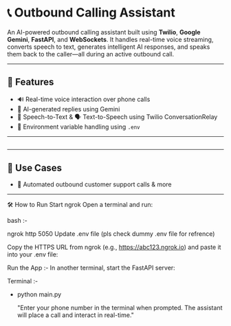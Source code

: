 # 📞 Outbound Calling Assistant

An AI-powered outbound calling assistant built using **Twilio**, **Google Gemini**, **FastAPI**, and **WebSockets**. It handles real-time voice streaming, converts speech to text, generates intelligent AI responses, and speaks them back to the caller—all during an active outbound call.

---

## 🚀 Features

- 🔊 Real-time voice interaction over phone calls
- 🧠 AI-generated replies using Gemini
- 📝 Speech-to-Text & 🗣️ Text-to-Speech using Twilio ConversationRelay 
- 🔐 Environment variable handling using `.env`

---

## 
---

## 🧪 Use Cases

- 🤖 Automated outbound customer support calls & more

---


🛠️ How to Run
Start ngrok
Open a terminal and run:

  bash :- 

ngrok http 5050
Update .env file (pls check dummy .env file for refrence)

Copy the HTTPS URL from ngrok (e.g., https://abc123.ngrok.io) and paste it into your .env file:

Run the App :- 
In another terminal, start the FastAPI server:

Terminal :-

  - python main.py
    
    "Enter your phone number in the terminal when prompted. The assistant will place a call and interact in real-time."


